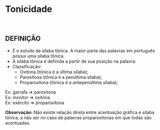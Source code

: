 # Tonicidade

<br>

## DEFINIÇÃO
* É o estudo da sílaba tônica. A maior parte das palavras em português possui uma sílaba tônica.
* A sílaba tônica é definida a partir de sua posição na palavra.
* Classificação:
  - Oxítona (tônica é a última sílaba);
  - Paroxítona (tônica é a penúltima sílaba);
  - Proparoxítona (tônica é a antepenúltima sílaba);

Ex: garrafa => paroxítona  
Ex: monitor => oxitóna  
Ex: exército => proparoxítona

**Observação:** Não existe relação direta entre acentuação gráfica e sílaba tônica, a não ser no caso de palavras proparoxítonas em que todas são acentuadas.